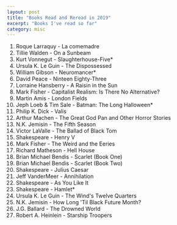 ```yaml
---
layout: post
title: "Books Read and Reread in 2019"
excerpt: "Books I've read so far"
category: misc
---
```


1. Roque Larraquy - La comemadre
1. Tillie Walden - On a Sunbeam
1. Kurt Vonnegut - Slaughterhouse-Five*
1. Ursula K. Le Guin - The Dispossessed
1. William Gibson - Neuromancer*
1. David Peace - Ninteen Eighty-Three
1. Lorraine Hansberry - A Raisin in the Sun
1. Mark Fisher - Capitalist Realism: Is There No Alternative?
1. Martin Amis - London Fields
1. Jeph Loeb & Tim Sale - Batman: The Long Halloween*
1. Philip K. Dick - Valis
1. Arthur Machen - The Great God Pan and Other Horror Stories
1. N.K. Jemisin - The Fifth Season
1. Victor LaValle - The Ballad of Black Tom
1. Shakespeare - Henry V
1. Mark Fisher - The Weird and the Eeries
1. Richard Matheson - Hell House
1. Brian Michael Bendis - Scarlet (Book One)
1. Brian Michael Bendis - Scarlet (Book Two)
1. Shakespeare - Julius Caesar
1. Jeff VanderMeer - Annihilation
1. Shakespeare - As You Like It
1. Shakespeare - Hamlet*
1. Ursula K. Le Guin - The Wind's Twelve Quarters
1. N.K. Jemisin - How Long 'Til Black Future Month?
1. J.G. Ballard - The Drowned World
1. Robert A. Heinlein - Starship Troopers